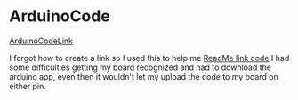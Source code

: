 # ArduinoCode
[ArduinoCodeLink](https://create.arduino.cc/editor/moistbiscuit/05fa337a-3d5a-4a3b-97ad-c935780235e6/preview)

I forgot how to create a link so I used this to help me [ReadMe link code](https://www.quora.com/How-do-I-create-a-hyperlink-in-the-README-file-in-my-GitHub-account-which-would-redirect-to-a-new-page-containing-the-project-explanation)
I had some difficulties getting my board recognized and had to download the arduino app, even then it wouldn't let my upload the code to my board on either pin.
